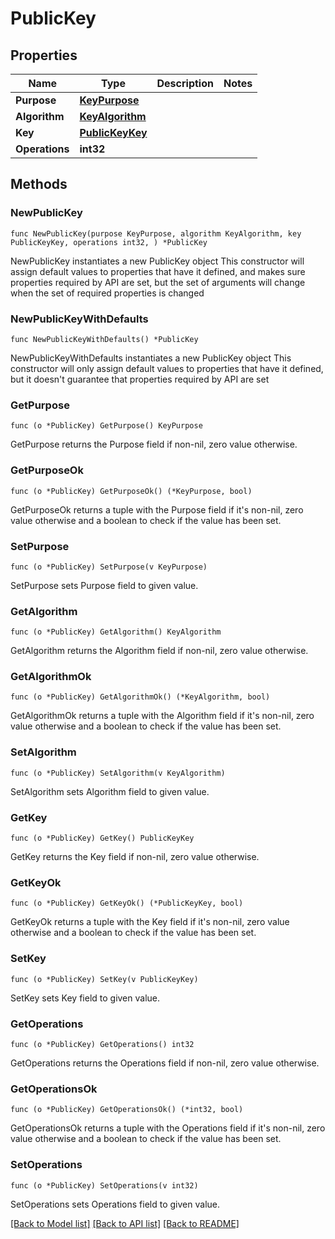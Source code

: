 # PublicKey

## Properties

Name | Type | Description | Notes
------------ | ------------- | ------------- | -------------
**Purpose** | [**KeyPurpose**](KeyPurpose.md) |  | 
**Algorithm** | [**KeyAlgorithm**](KeyAlgorithm.md) |  | 
**Key** | [**PublicKeyKey**](PublicKey_key.md) |  | 
**Operations** | **int32** |  | 

## Methods

### NewPublicKey

`func NewPublicKey(purpose KeyPurpose, algorithm KeyAlgorithm, key PublicKeyKey, operations int32, ) *PublicKey`

NewPublicKey instantiates a new PublicKey object
This constructor will assign default values to properties that have it defined,
and makes sure properties required by API are set, but the set of arguments
will change when the set of required properties is changed

### NewPublicKeyWithDefaults

`func NewPublicKeyWithDefaults() *PublicKey`

NewPublicKeyWithDefaults instantiates a new PublicKey object
This constructor will only assign default values to properties that have it defined,
but it doesn't guarantee that properties required by API are set

### GetPurpose

`func (o *PublicKey) GetPurpose() KeyPurpose`

GetPurpose returns the Purpose field if non-nil, zero value otherwise.

### GetPurposeOk

`func (o *PublicKey) GetPurposeOk() (*KeyPurpose, bool)`

GetPurposeOk returns a tuple with the Purpose field if it's non-nil, zero value otherwise
and a boolean to check if the value has been set.

### SetPurpose

`func (o *PublicKey) SetPurpose(v KeyPurpose)`

SetPurpose sets Purpose field to given value.


### GetAlgorithm

`func (o *PublicKey) GetAlgorithm() KeyAlgorithm`

GetAlgorithm returns the Algorithm field if non-nil, zero value otherwise.

### GetAlgorithmOk

`func (o *PublicKey) GetAlgorithmOk() (*KeyAlgorithm, bool)`

GetAlgorithmOk returns a tuple with the Algorithm field if it's non-nil, zero value otherwise
and a boolean to check if the value has been set.

### SetAlgorithm

`func (o *PublicKey) SetAlgorithm(v KeyAlgorithm)`

SetAlgorithm sets Algorithm field to given value.


### GetKey

`func (o *PublicKey) GetKey() PublicKeyKey`

GetKey returns the Key field if non-nil, zero value otherwise.

### GetKeyOk

`func (o *PublicKey) GetKeyOk() (*PublicKeyKey, bool)`

GetKeyOk returns a tuple with the Key field if it's non-nil, zero value otherwise
and a boolean to check if the value has been set.

### SetKey

`func (o *PublicKey) SetKey(v PublicKeyKey)`

SetKey sets Key field to given value.


### GetOperations

`func (o *PublicKey) GetOperations() int32`

GetOperations returns the Operations field if non-nil, zero value otherwise.

### GetOperationsOk

`func (o *PublicKey) GetOperationsOk() (*int32, bool)`

GetOperationsOk returns a tuple with the Operations field if it's non-nil, zero value otherwise
and a boolean to check if the value has been set.

### SetOperations

`func (o *PublicKey) SetOperations(v int32)`

SetOperations sets Operations field to given value.



[[Back to Model list]](../README.md#documentation-for-models) [[Back to API list]](../README.md#documentation-for-api-endpoints) [[Back to README]](../README.md)


